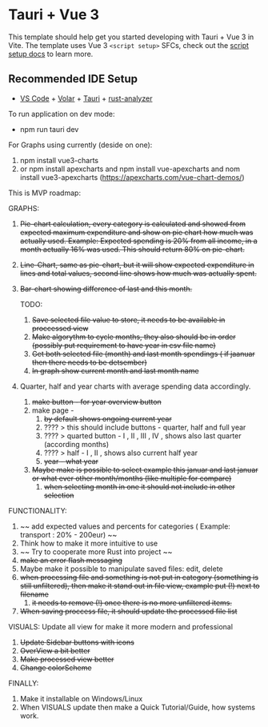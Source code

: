 # Tauri + Vue 3

This template should help get you started developing with Tauri + Vue 3 in Vite. The template uses Vue 3 `<script setup>` SFCs, check out the [script setup docs](https://v3.vuejs.org/api/sfc-script-setup.html#sfc-script-setup) to learn more.

## Recommended IDE Setup

- [VS Code](https://code.visualstudio.com/) + [Volar](https://marketplace.visualstudio.com/items?itemName=Vue.volar) + [Tauri](https://marketplace.visualstudio.com/items?itemName=tauri-apps.tauri-vscode) + [rust-analyzer](https://marketplace.visualstudio.com/items?itemName=rust-lang.rust-analyzer)

To run application on dev mode: 
* npm run tauri dev


For Graphs using currently (deside on one):
1. npm install vue3-charts
2. or npm install apexcharts and npm install vue-apexcharts and nom install vue3-apexcharts (https://apexcharts.com/vue-chart-demos/)


This is MVP roadmap:

GRAPHS:
1. ~~Pie-chart calculation, every category is calculated and showed from expected maximum expenditure and show on pie chart how much was actually used.
Example: Expected spending is 20% from all income, in a month actually 16% was used. This should return 80% on pie-chart.~~

2. ~~Line-Chart, same as pie-chart, but it will show expected expenditure in lines and total values, second line shows how much was actually spent.~~

3. ~~Bar-chart showing difference of last and this month.~~

    TODO: 
    1. ~~Save selected file value to store, it needs to be available in proccessed view~~
    2. ~~Make algorythm to cycle months, they also should be in order (possibly put requirement to have year in csv file name)~~ 
    3. ~~Get both selected file (month) and last month spendings ( if jaanuar then there needs to be detsember)~~ 
    4. ~~In graph show current month and last month name~~ 

4. Quarter, half and year charts with average spending data accordingly.
    1. ~~make button - for year overview button~~
    2. make page -
        1. ~~by default shows ongoing current year~~
        2. ???? >  this should include buttons - quarter, half and full year
        3. ???? > quarted button - I , II , III , IV , shows also last quarter (according months)
        4. ???? >  half - I , II , shows also current half year
        5. ~~year - what year~~
    3. ~~Maybe make is possible to select example this januar and last januar or what ever other month/months (like multiple for compare)~~
        1. ~~when selecting month in one it should not include in other selection~~

FUNCTIONALITY:
1. ~~ add expected values and percents for categories ( Example: transport : 20% - 200eur) ~~
2. Think how to make it more intuitive to use
3. ~~ Try to cooperate more Rust into project ~~ 
4. ~~make an error flash messaging~~
5. Maybe make it possible to manipulate saved files: edit, delete 
6. ~~when processing file and something is not put in category (something is still unfiltered), then make it stand out in file view, example put (!) next to filename~~
    1. ~~it needs to remove (!) once there is no more unfiltered items.~~
7. ~~When saving proccess file, it should update the processed file list~~

VISUALS:
Update all view for make it more modern and professional
1. ~~Update Sidebar buttons with icons~~
2. ~~OverView a bit better~~
3. ~~Make processed view better~~
4. ~~Change colorScheme~~


FINALLY: 
1. Make it installable on Windows/Linux
2. When VISUALS update then make a Quick Tutorial/Guide, how systems work.